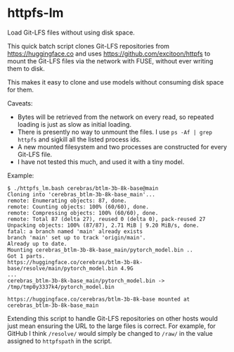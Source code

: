 # httpfs-lm

Load Git-LFS files without using disk space.

This quick batch script clones Git-LFS repositories from https://huggingface.co
and uses https://github.com/excitoon/httpfs to mount the Git-LFS files via the
network with FUSE, without ever writing them to disk.

This makes it easy to clone and use models without consuming disk space for
them.

Caveats:
- Bytes will be retrieved from the network on every read, so repeated loading
  is just as slow as initial loading.
- There is presently no way to unmount the files. I use `ps -Af | grep httpfs`
  and sigkill all the listed process ids.
- A new mounted filesystem and two processes are constructed for every Git-LFS
  file.
- I have not tested this much, and used it with a tiny model.

Example:
```
$ ./httpfs_lm.bash cerebras/btlm-3b-8k-base@main
Cloning into 'cerebras_btlm-3b-8k-base_main'...
remote: Enumerating objects: 87, done.
remote: Counting objects: 100% (60/60), done.
remote: Compressing objects: 100% (60/60), done.
remote: Total 87 (delta 27), reused 0 (delta 0), pack-reused 27
Unpacking objects: 100% (87/87), 2.71 MiB | 9.20 MiB/s, done.
fatal: a branch named 'main' already exists
branch 'main' set up to track 'origin/main'.
Already up to date.
Mounting cerebras_btlm-3b-8k-base_main/pytorch_model.bin ..
Got 1 parts.
https://huggingface.co/cerebras/btlm-3b-8k-base/resolve/main/pytorch_model.bin 4.9G
...
cerebras_btlm-3b-8k-base_main/pytorch_model.bin -> /tmp/tmp0y3337k4/pytorch_model.bin

https://huggingface.co/cerebras/btlm-3b-8k-base mounted at cerebras_btlm-3b-8k-base_main
```

Extending this script to handle Git-LFS repositories on other hosts would just
mean ensuring the URL to the large files is correct.  For example, for GitHub I
think `/resolve/` would simply be changed to `/raw/` in the value assigned to
`httpfspath` in the script.
